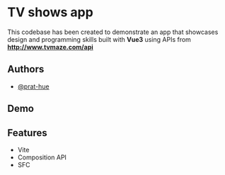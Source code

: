 
# TV shows app

This codebase has been created to demonstrate an app that showcases design and programming skills built with **Vue3** using APIs from **http://www.tvmaze.com/api**

## Authors

- [@prat-hue](https://github.com/prat-hue)


## Demo

## Features

- Vite
- Composition API
- SFC <script setup> sugar
- Vue router
- Typescript and vue-tsc
- Eslint
- Unit test using Vitest
- Responsive mobile first approach
- Spinner demonstrating Vue provide inject
- Used accessibility friendly tags
- Vue Transition used for animations
- Vue slots


## Run Locally

Install dependencies

```bash
npm install
```

Start the server

```bash
npm run dev

```
## Or by Docker

Docker build

```bash
docker build -t <tag-name> .
```

Docker run

```bash
docker run -it -p 8080:8080 <tag-name> 
```

## Running Tests

To run tests, run the following command

```bash
npm run test:unit
```


## Optimizations

- Good care has been taken to keep code and styles simple and lean as possible
- Improvements are possible w.rt caching and initial page load.

## Acknowledgements

- Thanks to my friend <3 to have contributed to help with chores and good ambience to help me write this amidst my busy schedule
